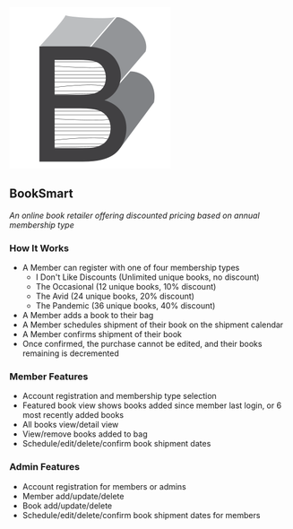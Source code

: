 ![BookSmart logo](/wwwroot/img/logo-med.svg)
## BookSmart
*An online book retailer offering discounted pricing based on annual membership type*

### How It Works

* A Member can register with one of four membership types
    * I Don't Like Discounts (Unlimited unique books, no discount)
    * The Occasional (12 unique books, 10% discount)
    * The Avid (24 unique books, 20% discount)
    * The Pandemic (36 unique books, 40% discount)
* A Member adds a book to their bag
* A Member schedules shipment of their book on the shipment calendar
* A Member confirms shipment of their book
* Once confirmed, the purchase cannot be edited, and their books remaining is decremented

### Member Features

* Account registration and membership type selection
* Featured book view shows books added since member last login, or 6 most recently added books
* All books view/detail view
* View/remove books added to bag
* Schedule/edit/delete/confirm book shipment dates

### Admin Features

* Account registration for members or admins
* Member add/update/delete
* Book add/update/delete
* Schedule/edit/delete/confirm book shipment dates for members